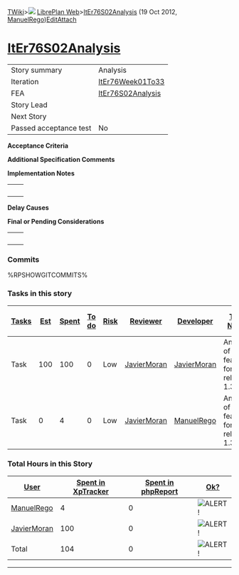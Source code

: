 [TWiki](/twiki/Main/WebHome)&gt;![](/twiki/TWiki/TWikiDocGraphics/web-bg-small.gif) [LibrePlan Web](/twiki/LibrePlan/WebHome)&gt;[ItEr76S02Analysis](http://wiki.libreplan-enterprise.com/twiki/LibrePlan/ItEr76S02Analysis "Topic revision: 4 (19 Oct 2012 - 10:56:07)") (19 Oct 2012, [ManuelRego](/twiki/Main/ManuelRego))[Edit](http://wiki.libreplan-enterprise.com/twiki/bin/edit/LibrePlan/ItEr76S02Analysis?t=1520337932 "Edit this topic text")[Attach](/twiki/bin/attach/LibrePlan/ItEr76S02Analysis "Attach an image or document to this topic")

 [ItEr76S02Analysis](/twiki/LibrePlan/ItEr76S02Analysis)
=====================================================================================================



|                        |                                                                  |
|------------------------|------------------------------------------------------------------|
| Story summary          | Analysis                                                         |
| Iteration              | [ItEr76Week01To33](/twiki/LibrePlan/ItEr76Week01To33)   |
| FEA                    | [ItEr76S02Analysis](/twiki/LibrePlan/ItEr76S02Analysis) |
| Story Lead             |                                                                  |
| Next Story             |                                                                  |
| Passed acceptance test | No                                                               |

**Acceptance Criteria**

**Additional Specification Comments**

**Implementation Notes**

|     |     |
|-----|-----|
|     |     |

**Delay Causes**

**Final or Pending Considerations**

|     |     |
|-----|-----|
|     |     |

###  Commits

%RPSHOWGITCOMMITS%

###  Tasks in this story



| [Tasks](http://wiki.libreplan-enterprise.com/twiki/LibrePlan/ItEr76S02Analysis?sortcol=0;table=2;up=0#sorted_table "Sort by this column") | [Est](http://wiki.libreplan-enterprise.com/twiki/LibrePlan/ItEr76S02Analysis?sortcol=1;table=2;up=0#sorted_table "Sort by this column") | [Spent](http://wiki.libreplan-enterprise.com/twiki/LibrePlan/ItEr76S02Analysis?sortcol=2;table=2;up=0#sorted_table "Sort by this column") | [To do](http://wiki.libreplan-enterprise.com/twiki/LibrePlan/ItEr76S02Analysis?sortcol=3;table=2;up=0#sorted_table "Sort by this column") | [Risk](http://wiki.libreplan-enterprise.com/twiki/LibrePlan/ItEr76S02Analysis?sortcol=4;table=2;up=0#sorted_table "Sort by this column") | [Reviewer](http://wiki.libreplan-enterprise.com/twiki/LibrePlan/ItEr76S02Analysis?sortcol=5;table=2;up=0#sorted_table "Sort by this column") | [Developer](http://wiki.libreplan-enterprise.com/twiki/LibrePlan/ItEr76S02Analysis?sortcol=6;table=2;up=0#sorted_table "Sort by this column") | [Task Name](http://wiki.libreplan-enterprise.com/twiki/LibrePlan/ItEr76S02Analysis?sortcol=7;table=2;up=0#sorted_table "Sort by this column") | [Start Date](http://wiki.libreplan-enterprise.com/twiki/LibrePlan/ItEr76S02Analysis?sortcol=8;table=2;up=0#sorted_table "Sort by this column") | [Est End Date](http://wiki.libreplan-enterprise.com/twiki/LibrePlan/ItEr76S02Analysis?sortcol=9;table=2;up=0#sorted_table "Sort by this column") | [End Date](http://wiki.libreplan-enterprise.com/twiki/LibrePlan/ItEr76S02Analysis?sortcol=10;table=2;up=0#sorted_table "Sort by this column") |
|----------------------------------------------------------------------------------------------------------------------------------------------------|--------------------------------------------------------------------------------------------------------------------------------------------------|----------------------------------------------------------------------------------------------------------------------------------------------------|----------------------------------------------------------------------------------------------------------------------------------------------------|---------------------------------------------------------------------------------------------------------------------------------------------------|-------------------------------------------------------------------------------------------------------------------------------------------------------|--------------------------------------------------------------------------------------------------------------------------------------------------------|--------------------------------------------------------------------------------------------------------------------------------------------------------|---------------------------------------------------------------------------------------------------------------------------------------------------------|-----------------------------------------------------------------------------------------------------------------------------------------------------------|--------------------------------------------------------------------------------------------------------------------------------------------------------|
| Task                                                                                                                                               | 100                                                                                                                                              | 100                                                                                                                                                | 0                                                                                                                                                  | Low                                                                                                                                               | [JavierMoran](/twiki/Main/JavierMoran)                                                                                                       | [JavierMoran](/twiki/Main/JavierMoran)                                                                                                        | Analysis of features for release 1.3                                                                                                                   |                                                                                                                                                         |                                                                                                                                                           |                                                                                                                                                        |
| Task                                                                                                                                               | 0                                                                                                                                                | 4                                                                                                                                                  | 0                                                                                                                                                  | Low                                                                                                                                               | [JavierMoran](/twiki/Main/JavierMoran)                                                                                                       | [ManuelRego](/twiki/Main/ManuelRego)                                                                                                          | Analysis of features for release 1.3                                                                                                                   |                                                                                                                                                         |                                                                                                                                                           |                                                                                                                                                        |

###  Total Hours in this Story

| [User](http://wiki.libreplan-enterprise.com/twiki/LibrePlan/ItEr76S02Analysis?sortcol=0;table=3;up=0#sorted_table "Sort by this column") | [Spent in XpTracker](http://wiki.libreplan-enterprise.com/twiki/LibrePlan/ItEr76S02Analysis?sortcol=1;table=3;up=0#sorted_table "Sort by this column") | [Spent in phpReport](http://wiki.libreplan-enterprise.com/twiki/LibrePlan/ItEr76S02Analysis?sortcol=2;table=3;up=0#sorted_table "Sort by this column") | [Ok?](http://wiki.libreplan-enterprise.com/twiki/LibrePlan/ItEr76S02Analysis?sortcol=3;table=3;up=0#sorted_table "Sort by this column") |
|---------------------------------------------------------------------------------------------------------------------------------------------------|-----------------------------------------------------------------------------------------------------------------------------------------------------------------|-----------------------------------------------------------------------------------------------------------------------------------------------------------------|--------------------------------------------------------------------------------------------------------------------------------------------------|
| [ManuelRego](/twiki/Main/ManuelRego)                                                                                                     | 4                                                                                                                                                               | 0                                                                                                                                                               | ![ALERT!](/twiki/TWiki/TWikiDocGraphics/warning.gif "ALERT!")                                                                                |
| [JavierMoran](/twiki/Main/JavierMoran)                                                                                                   | 100                                                                                                                                                             | 0                                                                                                                                                               | ![ALERT!](/twiki/TWiki/TWikiDocGraphics/warning.gif "ALERT!")                                                                                |
| Total                                                                                                                                             | 104                                                                                                                                                             | 0                                                                                                                                                               | ![ALERT!](/twiki/TWiki/TWikiDocGraphics/warning.gif "ALERT!")                                                                                |

------------------------------------------------------------------------

